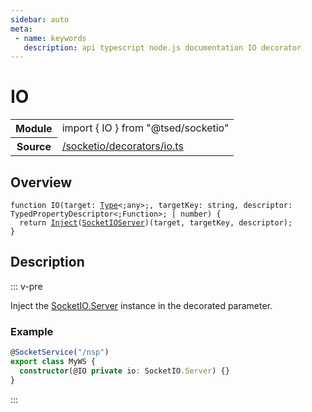 ```yaml
---
sidebar: auto
meta:
 - name: keywords
   description: api typescript node.js documentation IO decorator
---
```

# IO <Badge text="Decorator" type="decorator"/>
<!-- Summary -->
<section class="symbol-info"><table class="is-full-width"><tbody><tr><th>Module</th><td><div class="lang-typescript"><span class="token keyword">import</span> { IO }&nbsp;<span class="token keyword">from</span>&nbsp;<span class="token string">"@tsed/socketio"</span></div></td></tr><tr><th>Source</th><td><a href="https://github.com/Romakita/ts-express-decorators/blob/v4.30.1/src//socketio/decorators/io.ts#L0-L0">/socketio/decorators/io.ts</a></td></tr></tbody></table></section>

<!-- Overview -->
## Overview


<pre><code class="typescript-lang ">function <span class="token function">IO</span><span class="token punctuation">(</span>target<span class="token punctuation">:</span> <a href="/api/core/interfaces/Type.html"><span class="token">Type</span></a>&lt<span class="token punctuation">;</span><span class="token keyword">any</span>&gt<span class="token punctuation">;</span><span class="token punctuation">,</span> targetKey<span class="token punctuation">:</span> <span class="token keyword">string</span><span class="token punctuation">,</span> descriptor<span class="token punctuation">:</span> TypedPropertyDescriptor&lt<span class="token punctuation">;</span>Function&gt<span class="token punctuation">;</span> | <span class="token keyword">number</span><span class="token punctuation">)</span> <span class="token punctuation">{</span>
  return <span class="token function"><a href="/api/common/di/decorators/Inject.html"><span class="token">Inject</span></a></span><span class="token punctuation">(</span><a href="/api/socketio/services/SocketIOServer.html"><span class="token">SocketIOServer</span></a><span class="token punctuation">)</span><span class="token punctuation">(</span>target<span class="token punctuation">,</span> targetKey<span class="token punctuation">,</span> descriptor<span class="token punctuation">)</span><span class="token punctuation">;</span>
<span class="token punctuation">}</span>
</code></pre>



<!-- Description -->
## Description

::: v-pre

Inject the [SocketIO.Server](https://socket.io/docs/server-api/) instance in the decorated parameter.

### Example

```typescript
@SocketService("/nsp")
export class MyWS {
  constructor(@IO private io: SocketIO.Server) {}
}
```


:::